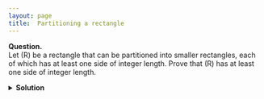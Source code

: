 ```yaml
---
layout: page
title:	Partitioning a rectangle
---
```


<script src="https://polyfill.io/v3/polyfill.min.js?features=es6"></script>
<script id="MathJax-script" async
      src="https://cdn.jsdelivr.net/npm/mathjax@3/es5/tex-mml-chtml.js">
</script>

**Question.**    
Let \(R\) be a rectangle that can be partitioned into smaller rectangles, each of which has at least one side of integer length. Prove that \(R\) has at least one side of integer length.

<details>
	<summary> <b>Solution</b> </summary>

Consider the function \( f(x,y)=\sin(2\pi x)\cos(2\pi y) \). Observe that the integral of \( f \) over any axis-aligned rectangle is \( 0 \) if and only if it has at least one side of integer length. In particular, the integral of \( f\) over any of the rectangles that \(R\) is partitioned into is \(0\), so the integral of \(f\) over \(R\) is \(0\) as well. The required follows.

</details>